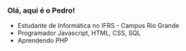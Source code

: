 ### Olá, aqui é o Pedro!
- Estudante de Informática no IFRS - Campus Rio Grande
- Programador Javascript, HTML, CSS, SQL
- Aprendendo PHP
